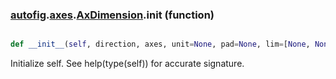 ### [autofig](autofig.md).[axes](autofig.axes.md).[AxDimension](autofig.axes.AxDimension.md).__init__ (function)


```py

def __init__(self, direction, axes, unit=None, pad=None, lim=[None, None], label=None)

```



Initialize self.  See help(type(self)) for accurate signature.

